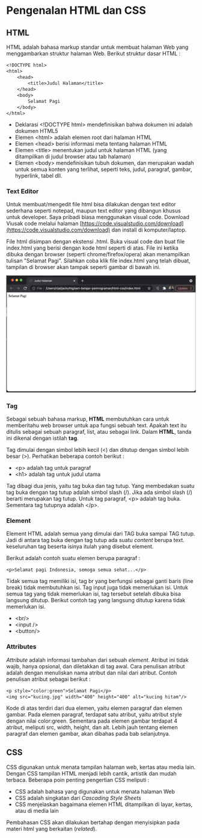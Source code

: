 # Pengenalan HTML dan CSS

## HTML

HTML adalah bahasa markup standar untuk membuat halaman Web yang menggambarkan struktur halaman Web. Berikut struktur dasar HTML :

```markup
<!DOCTYPE html>
<html>
    <head>
        <title>Judul Halaman</title>
    </head>
    <body>
        Selamat Pagi
    </body>
</html>
```

* Deklarasi &lt;!DOCTYPE html&gt; mendefinisikan bahwa dokumen ini adalah dokumen HTML5
* Elemen  &lt;html&gt; adalah elemen root dari halaman HTML
* Elemen  &lt;head&gt; berisi informasi meta tentang halaman HTML
* Elemen  &lt;title&gt; menentukan judul untuk halaman HTML \(yang ditampilkan di judul browser atau tab halaman\) 
* Elemen  &lt;body&gt; mendefinisikan tubuh dokumen, dan merupakan wadah untuk semua konten yang terlihat, seperti teks, judul, paragraf, gambar, hyperlink, tabel dll.

### Text Editor

Untuk membuat/mengedit file html bisa dilakukan dengan text editor sederhana seperti notepad, maupun text editor yang dibangun khusus untuk developer. Saya pribadi biasa menggunakan visual code. Download Viusak code melalui halaman [https://code.visualstudio.com/download](https://code.visualstudio.com/download) dan install di komputer/laptop.

File html disimpan dengan ekstensi .html. Buka visual code dan buat file index.html yang berisi dengan kode html seperti di atas. File ini ketika dibuka dengan browser \(seperti chrome/firefox/opera\) akan menampilkan tulisan "Selamat Pagi". Silahkan coba klik file index.html yang telah dibuat,  tampilan di browser akan tampak seperti gambar di bawah ini.

![](../.gitbook/assets/screen-shot-2021-07-28-at-19.55.11.png)

### Tag

Sebagai sebuah bahasa markup, **HTML** membutuhkan cara untuk memberitahu web browser untuk apa fungsi sebuah text. Apakah text itu ditulis sebagai sebuah paragraf, list, atau sebagai link. Dalam **HTML**, tanda ini dikenal dengan istilah **tag**.

Tag dimulai dengan simbol lebih kecil \(&lt;\) dan ditutup dengan simbol lebih besar \(&gt;\). Perhatikan beberapa contoh berikut :

* &lt;p&gt; adalah tag untuk paragraf
* &lt;h1&gt; adalah tag untuk judul utama

Tag dibagi dua jenis, yaitu tag buka dan tag tutup. Yang membedakan suatu tag buka dengan tag tutup adalah simbol slash \(/\). Jika ada simbol slash \(/\) berarti merupakan tag tutup. Untuk tag paragraf, &lt;p&gt; adalah tag buka. Sementara tag tutupnya adalah &lt;/p&gt;. 

### Element

Element HTML adalah semua yang dimulai dari TAG buka sampai TAG tutup. Jadi di antara tag buka dengan tag tutup ada suatu _content_ berupa text. keseluruhan tag beserta isinya itulah yang disebut element.

Berikut adalah contoh suatu elemen berupa paragraf :

```markup
<p>Selamat pagi Indonesia, semoga semua sehat...</p> 
```

Tidak semua tag memiliki isi, tag br yang berfungsi sebagai ganti baris \(line break\) tidak membutuhkan isi. Tag input juga tidak memerlukan isi. Untuk semua tag yang tidak memerlukan isi, tag tersebut setelah dibuka bisa langsung ditutup. Berikut contoh tag yang langsung ditutup karena tidak memerlukan isi.

* &lt;br/&gt;  
* &lt;input /&gt;
* &lt;button/&gt;

### Attributes

_Attribute_ adalah informasi tambahan dari sebuah _element_. Atribut ini tidak wajib, hanya opsional, dan diletakkan di tag awal. Cara penulisan atribut adalah dengan menuliskan nama atribut dan nilai dari atribut. Contoh penulisan atribut sebagai berikut :

```markup
<p style="color:green">Selamat Pagi</p>
<img src="kucing.jpg" width="400" height="400" alt="kucing hitam"/>
```

Kode di atas terdiri dari dua elemen, yaitu elemen paragraf dan elemen gambar. Pada elemen paragraf, terdapat satu atribut, yaitu atribut style dengan nilai color:green. Sementara pada elemen gambar terdapat 4 atribut, meliputi src, width, height, dan alt. Lebih jauh tentang elemen paragraf dan elemen gambar, akan dibahas pada bab selanjutnya. 

## CSS

CSS digunakan untuk menata tampilan halaman web, kertas atau media lain. Dengan CSS tampilan HTML menjadi lebih cantik, artistik dan mudah terbaca. Beberapa poin penting pengertian CSS meliputi : 

* CSS adalah bahasa yang digunakan untuk menata halaman Web
* CSS adalah singkatan dari _Cascading Style Sheets_
* CSS menjelaskan bagaimana elemen HTML ditampilkan di layar, kertas, atau di media lain

Pembahasan CSS akan dilakukan bertahap dengan menyisipkan pada materi html yang berkaitan \(_related_\).

